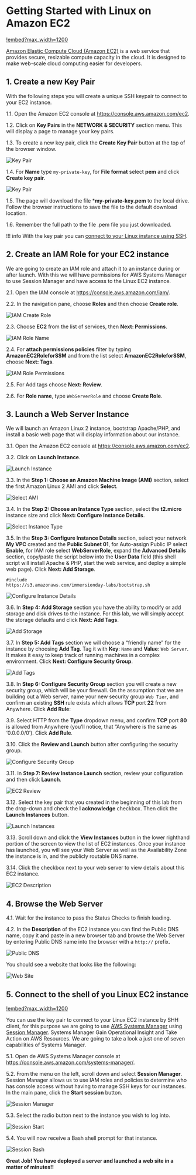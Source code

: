 # Getting Started with Linux on Amazon EC2

[!embed?max_width=1200](https://www.youtube.com/watch?v=TsRBftzZsQo)

[Amazon Elastic Compute Cloud (Amazon EC2)](https://aws.amazon.com/ec2/) is a web service that provides secure, resizable compute capacity in the cloud. It is designed to make web-scale cloud computing easier for developers.

## 1. Create a new Key Pair

With the following steps you will create a unique SSH keypair to connect to your EC2 instance.

1.1\. Open the Amazon EC2 console at https://console.aws.amazon.com/ec2.

1.2\. Click on **Key Pairs** in the **NETWORK & SECURITY** section menu. This will display a page to manage your key pairs.

1.3\. To create a new key pair, click the **Create Key Pair** button at the top of the browser window.

![Key Pair](images/ec2-keypair.png)

1.4\. For **Name** type `my-private-key`, for **File format** select **pem** and click **Create key pair**.

![Key Pair](images/ec2-key-pair.png)

1.5\. The page will download the file ***my-private-key.pem** to the local drive. Follow the browser instructions to save the file to the default download location.

1.6\. Remember the full path to the file .pem file you just downloaded.

!!! info
    With the key pair you can [connect to your Linux instance using SSH](https://docs.aws.amazon.com/AWSEC2/latest/UserGuide/AccessingInstancesLinux.html).


## 2. Create an IAM Role for your EC2 instance

We are going to create an IAM role and attach it to an instance during or after launch. With this we will have permissions for AWS Systems Manager to use Session Manager and have access to the Linux EC2 instance.

2.1\. Open the IAM console at https://console.aws.amazon.com/iam/.

2.2\. In the navigation pane, choose **Roles** and then choose **Create role**.

![IAM Create Role](images/iam-create-role.png)

2.3\. Choose **EC2** from the list of services, then **Next: Permissions**.

![IAM Role Name](images/iam-role-name.png)

2.4\. For **attach permissions policies** filter by typing **AmazonEC2RoleforSSM** and from the list select **AmazonEC2RoleforSSM**, choose **Next: Tags**.

![IAM Role Permissions](images/iam-role-permission.png)

2.5. For Add tags choose **Next: Review**.

2.6. For **Role name**, type `WebServerRole` and choose **Create Role**.

## 3. Launch a Web Server Instance

We will launch an Amazon Linux 2 instance, bootstrap Apache/PHP, and install a basic web page that will display information about our instance.

3.1\. Open the Amazon EC2 console at https://console.aws.amazon.com/ec2.

3.2\. Click on **Launch Instance**.

![Launch Instance](images/ec2-launch.png)

3.3\. In the **Step 1: Choose an Amazon Machine Image (AMI)** section, select the first Amazon Linux 2 AMI and click **Select**.

![Select AMI](images/ec2-select-ami.png)

3.4\. In the **Step 2: Choose an Instance Type** section, select the **t2.micro** instance size and click **Next: Configure Instance Details**.

![Select Instance Type](images/ec2-select-instance-type.png)

3.5\. In the **Step 3: Configure Instance Details** section, select your network **My VPC** created and the **Public Subnet 01**, for Auto-assign Public IP select **Enable**, for IAM role select **WebServerRole**, expand the **Advanced Details** section, copy/paste the script below into the **User Data** field (this shell script will install Apache & PHP, start the web service, and deploy a simple web page). Click **Next: Add Storage**.

```console
#include
https://s3.amazonaws.com/immersionday-labs/bootstrap.sh
```

![Configure Instance Details](images/ec2-details.png)

3.6\. In **Step 4: Add Storage** section you have the ability to modify or add storage and disk drives to the instance. For this lab, we will simply accept the storage defaults and click **Next: Add Tags**.

![Add Storage](images/ec2-storage.png)

3.7\. In **Step 5: Add Tags** section we will choose a “friendly name” for the instance by choosing **Add Tag**. Tag it with **Key**: `Name` and  **Value**: `Web Server`. It makes it easy to keep track of running machines in a complex environment. Click **Next: Configure Security Group**.

![Add Tags](images/ec2-tag.png)

3.8\. In **Step 6: Configure Security Group** section you will create a new security group, which will be your firewall. On the assumption that we are building out a Web server, name your new security group `Web Tier`, and confirm an existing **SSH** rule exists which allows **TCP** port **22** from Anywhere. Click **Add Rule**:

3.9\. Select HTTP from the **Type** dropdown menu, and confirm **TCP** port **80** is allowed from Anywhere (you’ll notice, that “Anywhere is the same as ‘0.0.0.0/0’).  Click **Add Rule**. 

3.10\. Click the **Review and Launch** button after configuring the security group.

![Configure Security Group](images/ec2-sg.png)

3.11\. In **Step 7: Review Instance Launch** section, review your cofiguration and then click **Launch**.

![EC2 Review](images/ec2-review.png)

3.12\. Select the key pair that you created in the beginning of this lab from the drop-down and check the **I acknowledge** checkbox. Then click the **Launch Instances** button.

![Launch Instances](images/ec2-select-key.png)

3.13\. Scroll down and click the **View Instances** button in the lower righthand portion of the screen to view the list of EC2 instances. Once your instance has launched, you will see your Web Server as well as the Availability Zone the instance is in, and the publicly routable DNS name.

3.14\. Click the checkbox next to your web server to view details about this EC2 instance.

![EC2 Description](images/ec2-description.png)

## 4. Browse the Web Server

4.1\. Wait for the instance to pass the Status Checks to finish loading.

4.2\. In the **Description** of the EC2 instance you can find the Public DNS name, copy it and paste in a new browser tab and browse the Web Server by entering Public DNS name into the browser with a `http://` prefix.

![Public DNS](images/ec2-public-dns.png)

You should see a website that looks like the following:

![Web Site](images/ec2-web.png)

## 5. Connect to the shell of you Linux EC2 instance

[!embed?max_width=1200](https://www.youtube.com/watch?v=MK4ZoCs-muo)

You can use the key pair to connect to your Linux EC2 instance by SHH client, for this purpose we are going to use [AWS Systems Manager](https://aws.amazon.com/systems-manager/) using [Session Manager](https://docs.aws.amazon.com/systems-manager/latest/userguide/session-manager.html).
Systems Manager Gain Operational Insight and Take Action on AWS Resources. We are going to take a look a just one of seven capabilities of Systems Manager.

5.1\. Open de AWS Systems Manager console at https://console.aws.amazon.com/systems-manager/. 

5.2\. From the menu on the left, scroll down and select **Session Manager**. Session Manager allows us to use IAM roles and policies to determine who has console access without having to manage SSH keys for our instances. In the main pane, click the **Start session** button. 

![Session Manager](images/sm-home.png)

5.3\. Select the radio button next to the instance you wish to log into.

![Session Start](images/sm-start.png)

5.4\. You will now receive a Bash shell prompt for that instance.

![Session Bash](images/sm-bash.png)

**Great Job! You have deployed a server and launched a web site in a matter of minutes!!**
